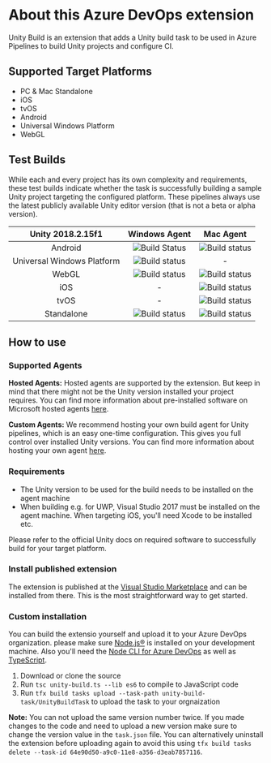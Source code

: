 # About this Azure DevOps extension

Unity Build is an extension that adds a Unity build task to be used in Azure Pipelines to build Unity projects and configure CI.

## Supported Target Platforms

- PC & Mac Standalone
- iOS
- tvOS
- Android
- Universal Windows Platform
- WebGL

## Test Builds

While each and every project has its own complexity and requirements, these test builds indicate whether the task is successfully building a sample Unity project targeting the configured platform. These pipelines always use the latest publicly available Unity editor version (that is not a beta or alpha version).

|      Unity 2018.2.15f1     |                                                                        Windows Agent                                                                       |                                                                       Mac Agent                                                                      |
|:--------------------------:|:----------------------------------------------------------------------------------------------------------------------------------------------------------:|:----------------------------------------------------------------------------------------------------------------------------------------------------:|
|           Android          |   ![Build Status ](https://medialesson.visualstudio.com/HoloPlayground/_apis/build/status/Windows%20Agent/Build%20Test%20-%20CI%20-%20WIN%20-%20Android )  |   ![Build status](https://medialesson.visualstudio.com/HoloPlayground/_apis/build/status/Mac%20Agent/Build%20Test%20-%20CI%20-%20MAC%20-%20Android)  |
| Universal Windows Platform |     ![Build status ](https://medialesson.visualstudio.com/HoloPlayground/_apis/build/status/Windows%20Agent/Build%20Test%20-%20CI%20-%20WIN%20-%20UWP )    |                                                                           -                                                                          |
|            WebGL           |    ![Build status ](https://medialesson.visualstudio.com/HoloPlayground/_apis/build/status/Windows%20Agent/Build%20Test%20-%20CI%20-%20WIN%20-%20WebGL )   |    ![Build status](https://medialesson.visualstudio.com/HoloPlayground/_apis/build/status/Mac%20Agent/Build%20Test%20-%20CI%20-%20MAC%20-%20WebGL)   |
|             iOS            |                                                                              -                                                                             |     ![Build status](https://medialesson.visualstudio.com/HoloPlayground/_apis/build/status/Mac%20Agent/Build%20Test%20-%20CI%20-%20MAC%20-%20iOS)    |
|            tvOS            |                                                                              -                                                                             |    ![Build status](https://medialesson.visualstudio.com/HoloPlayground/_apis/build/status/Mac%20Agent/Build%20Test%20-%20CI%20-%20MAC%20-%20tvOS)    |
|         Standalone         | ![Build status ](https://medialesson.visualstudio.com/HoloPlayground/_apis/build/status/Windows%20Agent/Build%20Test%20-%20CI%20-%20WIN%20-%20Standalone ) | ![Build status](https://medialesson.visualstudio.com/HoloPlayground/_apis/build/status/Mac%20Agent/Build%20Test%20-%20CI%20-%20MAC%20-%20Standalone) |

## How to use

### Supported Agents

**Hosted Agents:**
Hosted agents are supported by the extension. But keep in mind that there might not be the Unity version installed
your project requires. You can find more information about pre-installed software on Microsoft hosted agents [here](https://docs.microsoft.com/en-us/vsts/pipelines/agents/hosted?view=vsts).

**Custom Agents:**
We recommend hosting your own build agent for Unity pipelines, which is an easy one-time configuration. This gives you full control over installed Unity versions. You can find more information about hosting your own agent [here](https://docs.microsoft.com/en-us/vsts/pipelines/agents/agents?view=vsts).

### Requirements

- The Unity version to be used for the build needs to be installed on the agent machine
- When building e.g. for UWP, Visual Studio 2017 must be installed on the agent machine. When targeting iOS, you'll need Xcode to be installed etc.

Please refer to the official Unity docs on required software to successfully build for your target platform.

### Install published extension

The extension is published at the [Visual Studio Marketplace](https://marketplace.visualstudio.com/items?itemName=DinomiteStudios.64e90d50-a9c0-11e8-a356-d3eab7857116) and can be installed from there. This is the most straightforward way to get started.

### Custom installation

You can build the extensio yourself and upload it to your Azure DevOps organization. please make sure [Node.js®](https://nodejs.org/en/) is installed on your development
machine. Also you'll need the [Node CLI for Azure DevOps](https://www.npmjs.com/package/tfx-cli) as well as [TypeScript](https://www.npmjs.com/package/typescript).

1. Download or clone the source
2. Run `tsc unity-build.ts --lib es6` to compile to JavaScript code
3. Run `tfx build tasks upload --task-path unity-build-task/UnityBuildTask` to upload the task to your orgnaization

**Note:**
You can not upload the same version number twice. If you made changes to the code and need to upload a new version make sure to change the version value in the `task.json` file. You can alternatively uninstall the extension before uploading again to avoid this using `tfx build tasks delete --task-id 64e90d50-a9c0-11e8-a356-d3eab7857116`.
